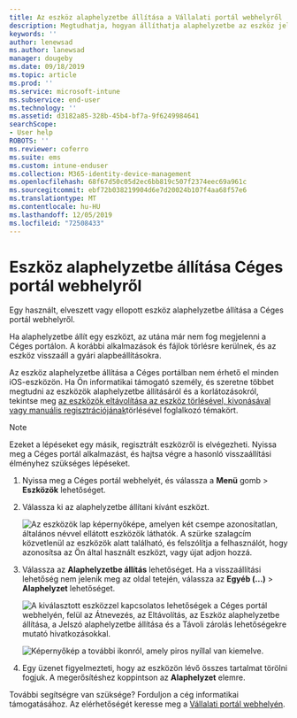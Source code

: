 ```yaml
---
title: Az eszköz alaphelyzetbe állítása a Vállalati portál webhelyről | Microsoft Docs
description: Megtudhatja, hogyan állíthatja alaphelyzetbe az eszköz jelszavát a Céges portál webhelyén.
keywords: ''
author: lenewsad
ms.author: lanewsad
manager: dougeby
ms.date: 09/18/2019
ms.topic: article
ms.prod: ''
ms.service: microsoft-intune
ms.subservice: end-user
ms.technology: ''
ms.assetid: d3182a85-328b-45b4-bf7a-9f6249984641
searchScope:
- User help
ROBOTS: ''
ms.reviewer: coferro
ms.suite: ems
ms.custom: intune-enduser
ms.collection: M365-identity-device-management
ms.openlocfilehash: 68f67d50c05d2ec6bb819c507f2374eec69a961c
ms.sourcegitcommit: ebf72b038219904d6e7d20024b107f4aa68f57e6
ms.translationtype: MT
ms.contentlocale: hu-HU
ms.lasthandoff: 12/05/2019
ms.locfileid: "72508433"
---
```

# <a name="reset-device-from-company-portal-website"></a>Eszköz alaphelyzetbe állítása Céges portál webhelyről

Egy használt, elveszett vagy ellopott eszköz alaphelyzetbe állítása a Céges portál webhelyről.  

Ha alaphelyzetbe állít egy eszközt, az utána már nem fog megjelenni a Céges portálon. A korábbi alkalmazások és fájlok törlésre kerülnek, és az eszköz visszaáll a gyári alapbeállításokra. 

Az eszköz alaphelyzetbe állítása a Céges portálban nem érhető el minden iOS-eszközön. Ha Ön informatikai támogató személy, és szeretne többet megtudni az eszközök alaphelyzetbe állításáról és a korlátozásokról, tekintse meg [az eszközök eltávolítása az eszköz törlésével, kivonásával vagy manuális regisztrációjának](https://docs.microsoft.com/intune/devices-wipe)törlésével foglalkozó témakört.  

> [!Note]
> Ezeket a lépéseket egy másik, regisztrált eszközről is elvégezheti. Nyissa meg a Céges portál alkalmazást, és hajtsa végre a hasonló visszaállítási élményhez szükséges lépéseket. 

1. Nyissa meg a Céges portál webhelyét, és válassza a __Menü__ gomb > __Eszközök__ lehetőséget.  

2. Válassza ki az alaphelyzetbe állítani kívánt eszközt.

    ![Az eszközök lap képernyőképe, amelyen két csempe azonosítatlan, általános névvel ellátott eszközök láthatók. A szürke szalagcím közvetlenül az eszközök alatt található, és felszólítja a felhasználót, hogy azonosítsa az Ön által használt eszközt, vagy újat adjon hozzá.](./media/rename-reset-device-step2-1808.png)  

3. Válassza az **Alaphelyzetbe állítás** lehetőséget. Ha a visszaállítási lehetőség nem jelenik meg az oldal tetején, válassza az **Egyéb (…)** > **Alaphelyzet** lehetőséget.  

     ![A kiválasztott eszközzel kapcsolatos lehetőségek a Céges portál webhelyén, felül az Átnevezés, az Eltávolítás, az Eszköz alaphelyzetbe állítása, a Jelszó alaphelyzetbe állítása és a Távoli zárolás lehetőségekre mutató hivatkozásokkal. ](./media/rename-reset-device-1808.png)  

    ![Képernyőkép a további ikonról, amely piros nyíllal van kiemelve.](./media/rename-reset-device-step3-more-1808.png)  

4. Egy üzenet figyelmezteti, hogy az eszközön lévő összes tartalmat törölni fogjuk. A megerősítéshez koppintson az **Alaphelyzet** elemre.  

További segítségre van szüksége? Forduljon a cég informatikai támogatásához. Az elérhetőségét keresse meg a [Vállalati portál webhelyén](https://go.microsoft.com/fwlink/?linkid=2010980).
